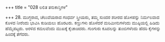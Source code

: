 +++
title = "028 ಲಲಿತ ತನುಕಾನ್ತಿಗಳ"

+++
28. ಮುಗ್ಧರಾದ, ಚೆಲುವೆಯರಾದ ಗಂಧರ್ವ ಸ್ತ್ರೀಯರು, ತಮ್ಮ ಸುಂದರ ಶರೀರದ ಹೊಳಪನ್ನು ನಿರ್ಮಲವಾದ ಕೊಳದ ನೀರೆಂದು ಭಾವಿಸಿ ಕುಡಿಯಲು ಹೊರಟರು. ಕಣ್ಣುಗಳು ಹೊಳೆದರೆ ಮರಿಮೀನುಗಳೆಂದು ಮುಷ್ಠಿಯಲ್ಲಿ ಹಿಡಿದು ಹೆಮ್ಮೆಪಟ್ಟರು. ಅರಳಿದ  ಕಮಲವೆಂದು ಮುಖಕ್ಕೆ ಕೈಚಾಚಿದರು. ಗುಂಗುರು ಕೂದಲನ್ನು ತುಂಬಿಗಳೆಂದು ಹೆದರಿ ಕೈಗಳನ್ನು ಹಿಂದಕ್ಕೆ  ತೆಗೆದರು.